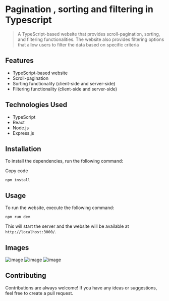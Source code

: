 # Pagination , sorting and filtering  in Typescript
> A TypeScript-based website that provides scroll-pagination, sorting, and filtering functionalities.
The website also provides filtering options that allow users to filter the data based on specific criteria

Features
--------

-   TypeScript-based website
-   Scroll-pagination
-   Sorting functionality (client-side and server-side)
-   Filtering functionality (client-side and server-side)

Technologies Used
-----------------

-   TypeScript
-   React
-   Node.js
-   Express.js

Installation
------------

To install the dependencies, run the following command:

Copy code

`npm install`

Usage
-----

To run the website, execute the following command:

`npm run dev`

This will start the server and the website will be available at `http://localhost:3000/`.

Images
---------

![image](https://user-images.githubusercontent.com/93221382/231543436-9cffa8e8-1816-4184-bf10-0c7ca30ccf88.png)
![image](https://user-images.githubusercontent.com/93221382/231543636-dce33781-5ffc-4d7e-b9dc-1fdd8a6d1d03.png)
![image](https://user-images.githubusercontent.com/93221382/231543943-c6c7d220-64f4-41b2-863d-48dd16aced55.png)


Contributing
------------

Contributions are always welcome! If you have any ideas or suggestions, feel free to create a pull request.

